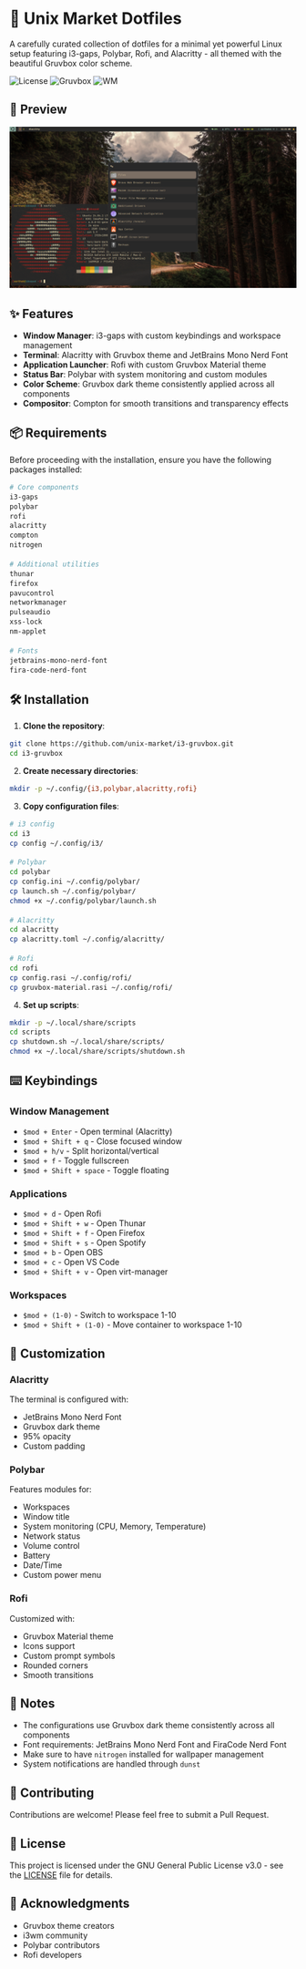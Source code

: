 # 🚀 Unix Market Dotfiles

A carefully curated collection of dotfiles for a minimal yet powerful Linux setup featuring i3-gaps, Polybar, Rofi, and Alacritty - all themed with the beautiful Gruvbox color scheme.

![License](https://img.shields.io/badge/license-GPL-blue.svg)
![Gruvbox](https://img.shields.io/badge/theme-Gruvbox-brown)
![WM](https://img.shields.io/badge/WM-i3gaps-purple)

## 🎨 Preview

![Screenshot](assets/screenshot-1.png)

## ✨ Features

- **Window Manager**: i3-gaps with custom keybindings and workspace management
- **Terminal**: Alacritty with Gruvbox theme and JetBrains Mono Nerd Font
- **Application Launcher**: Rofi with custom Gruvbox Material theme
- **Status Bar**: Polybar with system monitoring and custom modules
- **Color Scheme**: Gruvbox dark theme consistently applied across all components
- **Compositor**: Compton for smooth transitions and transparency effects

## 📦 Requirements

Before proceeding with the installation, ensure you have the following packages installed:

```bash
# Core components
i3-gaps
polybar
rofi
alacritty
compton
nitrogen

# Additional utilities
thunar
firefox
pavucontrol
networkmanager
pulseaudio
xss-lock
nm-applet

# Fonts
jetbrains-mono-nerd-font
fira-code-nerd-font
```

## 🛠️ Installation

1. **Clone the repository**:
```bash
git clone https://github.com/unix-market/i3-gruvbox.git
cd i3-gruvbox
```

2. **Create necessary directories**:
```bash
mkdir -p ~/.config/{i3,polybar,alacritty,rofi}
```

3. **Copy configuration files**:
```bash
# i3 config
cd i3
cp config ~/.config/i3/

# Polybar
cd polybar
cp config.ini ~/.config/polybar/
cp launch.sh ~/.config/polybar/
chmod +x ~/.config/polybar/launch.sh

# Alacritty
cd alacritty
cp alacritty.toml ~/.config/alacritty/

# Rofi
cd rofi
cp config.rasi ~/.config/rofi/
cp gruvbox-material.rasi ~/.config/rofi/
```

4. **Set up scripts**:
```bash
mkdir -p ~/.local/share/scripts
cd scripts
cp shutdown.sh ~/.local/share/scripts/
chmod +x ~/.local/share/scripts/shutdown.sh
```

## ⌨️ Keybindings

### Window Management
- `$mod + Enter` - Open terminal (Alacritty)
- `$mod + Shift + q` - Close focused window
- `$mod + h/v` - Split horizontal/vertical
- `$mod + f` - Toggle fullscreen
- `$mod + Shift + space` - Toggle floating

### Applications
- `$mod + d` - Open Rofi
- `$mod + Shift + w` - Open Thunar
- `$mod + Shift + f` - Open Firefox
- `$mod + Shift + s` - Open Spotify
- `$mod + b` - Open OBS
- `$mod + c` - Open VS Code
- `$mod + Shift + v` - Open virt-manager

### Workspaces
- `$mod + (1-0)` - Switch to workspace 1-10
- `$mod + Shift + (1-0)` - Move container to workspace 1-10

## 🎨 Customization

### Alacritty
The terminal is configured with:
- JetBrains Mono Nerd Font
- Gruvbox dark theme
- 95% opacity
- Custom padding

### Polybar
Features modules for:
- Workspaces
- Window title
- System monitoring (CPU, Memory, Temperature)
- Network status
- Volume control
- Battery
- Date/Time
- Custom power menu

### Rofi
Customized with:
- Gruvbox Material theme
- Icons support
- Custom prompt symbols
- Rounded corners
- Smooth transitions

## 📝 Notes

- The configurations use Gruvbox dark theme consistently across all components
- Font requirements: JetBrains Mono Nerd Font and FiraCode Nerd Font
- Make sure to have `nitrogen` installed for wallpaper management
- System notifications are handled through `dunst`

## 🤝 Contributing

Contributions are welcome! Please feel free to submit a Pull Request.

## 📄 License

This project is licensed under the GNU General Public License v3.0 - see the [LICENSE](LICENSE) file for details.

## 🙏 Acknowledgments

- Gruvbox theme creators
- i3wm community
- Polybar contributors
- Rofi developers

